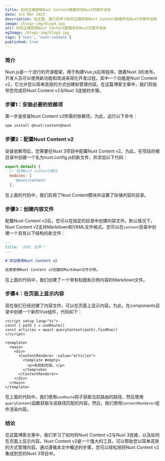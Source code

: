 ```yaml
---
title: 如何正确获取Nuxt Content数据并在Nuxt页面中渲染
date: 1st Mar 2023
description: 在这里，我们将学习如何正确获取Nuxt Content数据并在Nuxt页面中渲染
image: /blogs-img/blog4.jpg
alt: 如何正确获取Nuxt Content数据并在Nuxt页面中渲染
ogImage: /blogs-img/blog4.jpg
tags: ['nuxt', 'nuxt-content']
published: true
---
```


### 简介

Nuxt.js是一个流行的开源框架，用于构建Vue.js应用程序。随着Nuxt 3的发布，开发人员可以使用新功能和改进来简化开发过程。其中一个功能是Nuxt Content v2，它允许您以简单高效的方式创建和管理内容。在这篇博客文章中，我们将指导您完成将Nuxt Content v2与Nuxt 3连接的步骤。

### 步骤1：安装必要的依赖项

第一步是安装Nuxt Content v2所需的依赖项。为此，运行以下命令：

```js
npm install @nuxt/content@next

```

### 步骤2：配置Nuxt Content v2

安装依赖项后，您需要在Nuxt 3项目中配置Nuxt Content v2。为此，在项目的根目录中创建一个名为nuxt.config.js的新文件，并添加以下代码：

```js
export default {
  // 启用Nuxt Content模块
  modules: [
    '@nuxt/content'
  ],

```

在上面的代码中，我们启用了Nuxt Content模块并设置了存储内容的目录。

### 步骤3：创建内容文件

配置Nuxt Content v2后，您可以在指定的目录中创建内容文件。默认情况下，Nuxt Content v2支持Markdown和YAML文件格式。您可以在`content`目录中创建一个具有以下结构的新文件：

```md
---
title: '你好，世界！'
---

# 欢迎使用Nuxt Content v2

这是使用Nuxt Content v2创建的Markdown文件示例。
```

在上面的代码中，我们创建了一个带有标题和示例内容的Markdown文件。

### 步骤4：在页面上显示内容

现在我们已经创建了内容文件，可以在页面上显示内容。为此，在components目录中创建一个新的Vue组件，代码如下：

```vue
<script setup lang="ts">
const { path } = useRoute()
const articles = await queryContent(path).findOne()
</script>

<template>
  <main>
    <div>
      <ContentRenderer :value="articles">
        <template #empty>
          <p>未找到内容。</p>
        </template>
      </ContentRenderer>
    </div>
  </main>
</template>
```

在上面的代码中，我们使用`useRoute`钩子获取当前路由的路径，然后使用`queryContent`函数获取与该路径匹配的内容。然后，我们使用`ContentRenderer`组件渲染内容。

### 结论

在这篇博客文章中，我们学习了如何将Nuxt Content v2与Nuxt 3连接，以及如何在页面上显示内容。Nuxt Content v2是一个强大的工具，可以帮助您以简单高效的方式管理内容。通过遵循本文中概述的步骤，您可以轻松地将Nuxt Content v2集成到您的Nuxt 3项目中。
